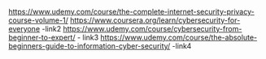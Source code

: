 
https://www.udemy.com/course/the-complete-internet-security-privacy-course-volume-1/
https://www.coursera.org/learn/cybersecurity-for-everyone -link2
https://www.udemy.com/course/cybersecurity-from-beginner-to-expert/ - link3
https://www.udemy.com/course/the-absolute-beginners-guide-to-information-cyber-security/ -link4

